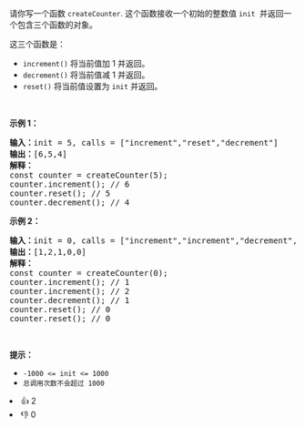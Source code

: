 <p>请你写一个函数&nbsp;<code>createCounter</code>. 这个函数接收一个初始的整数值 <code>init</code>&nbsp;&nbsp;并返回一个包含三个函数的对象。</p>

<p>这三个函数是：</p>

<ul> 
 <li><code>increment()</code>&nbsp;将当前值加 1 并返回。</li> 
 <li><code>decrement()</code>&nbsp;将当前值减 1 并返回。</li> 
 <li><code>reset()</code>&nbsp;将当前值设置为 <code>init</code> 并返回。</li> 
</ul>

<p>&nbsp;</p>

<p><strong class="example">示例 1：</strong></p>

<pre>
<b>输入：</b>init = 5, calls = ["increment","reset","decrement"]
<b>输出：</b>[6,5,4]
<strong>解释：</strong>
const counter = createCounter(5);
counter.increment(); // 6
counter.reset(); // 5
counter.decrement(); // 4
</pre>

<p><strong class="example">示例 2：</strong></p>

<pre>
<b>输入：</b>init = 0, calls = ["increment","increment","decrement","reset","reset"]
<b>输出：</b>[1,2,1,0,0]
<strong>解释：</strong>
const counter = createCounter(0);
counter.increment(); // 1
counter.increment(); // 2
counter.decrement(); // 1
counter.reset(); // 0
counter.reset(); // 0
</pre>

<p>&nbsp;</p>

<p><strong>提示：</strong></p>

<ul> 
 <li><code>-1000 &lt;= init &lt;= 1000</code></li> 
 <li><code>总调用次数不会超过&nbsp;1000</code></li> 
</ul>

<div><li>👍 2</li><li>👎 0</li></div>